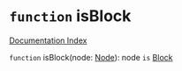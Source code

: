 # `function` isBlock

[Documentation Index](../README.md)

`function` isBlock(node: [Node](../interface.Node/README.md)): node `is` [Block](../interface.Block/README.md)

